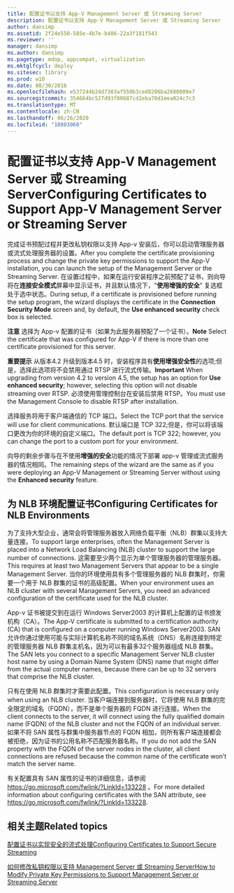 ```yaml
---
title: 配置证书以支持 App-V Management Server 或 Streaming Server
description: 配置证书以支持 App-V Management Server 或 Streaming Server
author: dansimp
ms.assetid: 2f24e550-585e-4b7e-b486-22a3f181f543
ms.reviewer: ''
manager: dansimp
ms.author: dansimp
ms.pagetype: mdop, appcompat, virtualization
ms.mktglfcycl: deploy
ms.sitesec: library
ms.prod: w10
ms.date: 08/30/2016
ms.openlocfilehash: e537244b24d7303af550b3ced8286ba2680009e7
ms.sourcegitcommit: 354664bc527d93f80687cd2eba70d1eea024c7c3
ms.translationtype: MT
ms.contentlocale: zh-CN
ms.lasthandoff: 06/26/2020
ms.locfileid: "10803060"
---
```

# <span data-ttu-id="032de-103">配置证书以支持 App-V Management Server 或 Streaming Server</span><span class="sxs-lookup"><span data-stu-id="032de-103">Configuring Certificates to Support App-V Management Server or Streaming Server</span></span>


<span data-ttu-id="032de-104">完成证书预配过程并更改私钥权限以支持 App-v 安装后，你可以启动管理服务器或流式处理服务器的设置。</span><span class="sxs-lookup"><span data-stu-id="032de-104">After you complete the certificate provisioning process and change the private key permissions to support the App-V installation, you can launch the setup of the Management Server or the Streaming Server.</span></span> <span data-ttu-id="032de-105">在设置过程中，如果在运行安装程序之前预配了证书，则向导将在**连接安全模式**屏幕中显示证书，并且默认情况下，"**使用增强的安全**" 复选框处于选中状态。</span><span class="sxs-lookup"><span data-stu-id="032de-105">During setup, if a certificate is provisioned before running the setup program, the wizard displays the certificate in the **Connection Security Mode** screen and, by default, the **Use enhanced security** check box is selected.</span></span>

<span data-ttu-id="032de-106">**注意** 选择为 App-v 配置的证书（如果为此服务器预配了一个证书）。</span><span class="sxs-lookup"><span data-stu-id="032de-106">**Note** Select the certificate that was configured for App-V if there is more than one certificate provisioned for this server.</span></span>

 

<span data-ttu-id="032de-107">**重要提示** 从版本4.2 升级到版本4.5 时，安装程序具有**使用增强安全性**的选项;但是，选择此选项将不会禁用通过 RTSP 进行流式传输。</span><span class="sxs-lookup"><span data-stu-id="032de-107">**Important** When upgrading from version 4.2 to version 4.5, the setup has an option for **Use enhanced security**; however, selecting this option will not disable streaming over RTSP.</span></span> <span data-ttu-id="032de-108">必须使用管理控制台在安装后禁用 RTSP。</span><span class="sxs-lookup"><span data-stu-id="032de-108">You must use the Management Console to disable RTSP after installation.</span></span>

 

<span data-ttu-id="032de-109">选择服务将用于客户端通信的 TCP 端口。</span><span class="sxs-lookup"><span data-stu-id="032de-109">Select the TCP port that the service will use for client communications.</span></span> <span data-ttu-id="032de-110">默认端口是 TCP 322;但是，你可以将该端口更改为你的环境的自定义端口。</span><span class="sxs-lookup"><span data-stu-id="032de-110">The default port is TCP 322; however, you can change the port to a custom port for your environment.</span></span>

<span data-ttu-id="032de-111">向导的剩余步骤与在不使用**增强的安全**功能的情况下部署 app-v 管理或流式服务器的情况相同。</span><span class="sxs-lookup"><span data-stu-id="032de-111">The remaining steps of the wizard are the same as if you were deploying an App-V Management or Streaming Server without using the **Enhanced security** feature.</span></span>

## <span data-ttu-id="032de-112">为 NLB 环境配置证书</span><span class="sxs-lookup"><span data-stu-id="032de-112">Configuring Certificates for NLB Environments</span></span>


<span data-ttu-id="032de-113">为了支持大型企业，通常会将管理服务器放入网络负载平衡（NLB）群集以支持大量连接。</span><span class="sxs-lookup"><span data-stu-id="032de-113">To support large enterprises, often the Management Server is placed into a Network Load Balancing (NLB) cluster to support the large number of connections.</span></span> <span data-ttu-id="032de-114">这需要至少两个显示为单个管理服务器的管理服务器。</span><span class="sxs-lookup"><span data-stu-id="032de-114">This requires at least two Management Servers that appear to be a single Management Server.</span></span> <span data-ttu-id="032de-115">当你的环境使用具有多个管理服务器的 NLB 群集时，你需要一个用于 NLB 群集的证书的高级配置。</span><span class="sxs-lookup"><span data-stu-id="032de-115">When your environment uses an NLB cluster with several Management Servers, you need an advanced configuration of the certificate used for the NLB cluster.</span></span>

<span data-ttu-id="032de-116">App-v 证书被提交到在运行 Windows Server2003 的计算机上配置的证书颁发机构（CA）。</span><span class="sxs-lookup"><span data-stu-id="032de-116">The App-V certificate is submitted to a certification authority (CA) that is configured on a computer running Windows Server2003.</span></span> <span data-ttu-id="032de-117">SAN 允许你通过使用可能与实际计算机名称不同的域名系统（DNS）名称连接到特定的管理服务器 NLB 群集主机名，因为可以有最多32个服务器组成 NLB 群集。</span><span class="sxs-lookup"><span data-stu-id="032de-117">The SAN lets you connect to a specific Management Server NLB cluster host name by using a Domain Name System (DNS) name that might differ from the actual computer names, because there can be up to 32 servers that comprise the NLB cluster.</span></span>

<span data-ttu-id="032de-118">只有在使用 NLB 群集时才需要此配置。</span><span class="sxs-lookup"><span data-stu-id="032de-118">This configuration is necessary only when using an NLB cluster.</span></span> <span data-ttu-id="032de-119">当客户端连接到服务器时，它将使用 NLB 群集的完全限定的域名（FQDN），而不是单个服务器的 FQDN 进行连接。</span><span class="sxs-lookup"><span data-stu-id="032de-119">When the client connects to the server, it will connect using the fully qualified domain name (FQDN) of the NLB cluster and not the FQDN of an individual server.</span></span> <span data-ttu-id="032de-120">如果不将 SAN 属性与群集中服务器节点的 FQDN 相加，则所有客户端连接都会被拒绝，因为证书的公用名称不匹配服务器名称。</span><span class="sxs-lookup"><span data-stu-id="032de-120">If you do not add the SAN property with the FQDN of the server nodes in the cluster, all client connections are refused because the common name of the certificate won’t match the server name.</span></span>

<span data-ttu-id="032de-121">有关配置具有 SAN 属性的证书的详细信息，请参阅 <https://go.microsoft.com/fwlink/?LinkId=133228> 。</span><span class="sxs-lookup"><span data-stu-id="032de-121">For more detailed information about configuring certificates with the SAN attribute, see <https://go.microsoft.com/fwlink/?LinkId=133228>.</span></span>

## <span data-ttu-id="032de-122">相关主题</span><span class="sxs-lookup"><span data-stu-id="032de-122">Related topics</span></span>


[<span data-ttu-id="032de-123">配置证书以实现安全的流式处理</span><span class="sxs-lookup"><span data-stu-id="032de-123">Configuring Certificates to Support Secure Streaming</span></span>](configuring-certificates-to-support-secure-streaming.md)

[<span data-ttu-id="032de-124">如何修改私钥权限以支持 Management Server 或 Streaming Server</span><span class="sxs-lookup"><span data-stu-id="032de-124">How to Modify Private Key Permissions to Support Management Server or Streaming Server</span></span>](how-to-modify-private-key-permissions-to-support-management-server-or-streaming-server.md)

 

 





